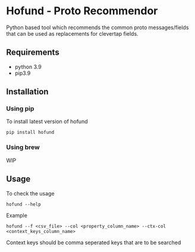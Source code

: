 # Hofund - Proto Recommendor

Python based tool which recommends the common proto messages/fields that can be used as replacements for clevertap fields.

## Requirements

- python 3.9
- pip3.9

## Installation

### Using pip

To install latest version of hofund
```
pip install hofund
```

### Using brew

WIP

## Usage

To check the usage
```
hofund --help
```

Example
```
hofund --f <csv_file> --col <property_column_name> --ctx-col <context_keys_column_name>
```

Context keys should be comma seperated keys that are to be searched
